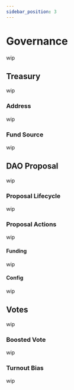 ```yaml
---
sidebar_position: 3
---
```


# Governance

wip

## Treasury

wip

### Address

wip

### Fund Source

wip

## DAO Proposal

wip

### Proposal Lifecycle

wip

### Proposal Actions

wip

#### Funding

wip

#### Config

wip

## Votes

wip

### Boosted Vote

wip

### Turnout Bias

wip
